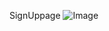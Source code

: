 SignUppage
![Image](https://github.com/user-attachments/assets/703b194f-8ef8-417e-8ca5-7730bf2293c9)
